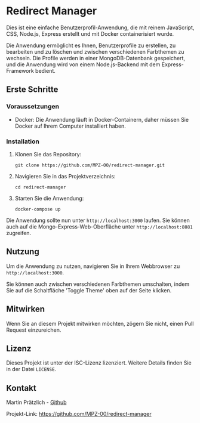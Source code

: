 # Redirect Manager

Dies ist eine einfache Benutzerprofil-Anwendung, die mit reinem JavaScript, CSS, Node.js, Express erstellt und mit Docker containerisiert wurde. 

Die Anwendung ermöglicht es Ihnen, Benutzerprofile zu erstellen, zu bearbeiten und zu löschen und zwischen verschiedenen Farbthemen zu wechseln. Die Profile werden in einer MongoDB-Datenbank gespeichert, und die Anwendung wird von einem Node.js-Backend mit dem Express-Framework bedient.

## Erste Schritte

### Voraussetzungen

- Docker: Die Anwendung läuft in Docker-Containern, daher müssen Sie Docker auf Ihrem Computer installiert haben.

### Installation

1. Klonen Sie das Repository:

    ```
    git clone https://github.com/MPZ-00/redirect-manager.git
    ```

2. Navigieren Sie in das Projektverzeichnis:

    ```
    cd redirect-manager
    ```

3. Starten Sie die Anwendung:

    ```
    docker-compose up
    ```

Die Anwendung sollte nun unter `http://localhost:3000` laufen. Sie können auch auf die Mongo-Express-Web-Oberfläche unter `http://localhost:8081` zugreifen.

## Nutzung

Um die Anwendung zu nutzen, navigieren Sie in Ihrem Webbrowser zu `http://localhost:3000`.

Sie können auch zwischen verschiedenen Farbthemen umschalten, indem Sie auf die Schaltfläche 'Toggle Theme' oben auf der Seite klicken.

## Mitwirken

Wenn Sie an diesem Projekt mitwirken möchten, zögern Sie nicht, einen Pull Request einzureichen. 

## Lizenz

Dieses Projekt ist unter der ISC-Lizenz lizenziert. Weitere Details finden Sie in der Datei `LICENSE`.

## Kontakt

Martin Prätzlich - [Github](https://github.com/MPZ-00)

Projekt-Link: https://github.com/MPZ-00/redirect-manager